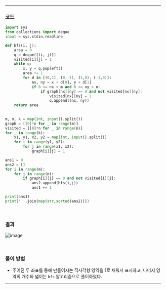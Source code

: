 ___
### 코드
```python
import sys
from collections import deque
input = sys.stdin.readline

def bfs(i, j):
    area = 0
    q = deque([(i, j)])
    visited[i][j] = 1
    while q:
        x, y = q.popleft()
        area += 1
        for d in [(0,1), (0,-1), (1,0), (-1,0)]:
            nx, ny = x + d[0], y + d[1]
            if 0 <= nx < m and 0 <= ny < n:
                if graph[nx][ny] == 0 and not visited[nx][ny]:
                    visited[nx][ny] = 1
                    q.append((nx, ny))
    return area
    
    
m, n, k = map(int, input().split())
graph = [[0]*n for _ in range(m)]
visited = [[0]*n for _ in range(m)]
for _ in range(k):
    x1, y1, x2, y2 = map(int, input().split())
    for i in range(y1, y2):
        for j in range(x1, x2):
            graph[i][j] = 1

ans1 = 0
ans2 = []
for i in range(m):
    for j in range(n):
        if graph[i][j] == 0 and not visited[i][j]:
            ans2.append(bfs(i,j))
            ans1 += 1

print(ans1)
print(' '.join(map(str,sorted(ans2))))
```
<br>

### 결과
![image](https://user-images.githubusercontent.com/50696567/213097427-baca7d14-8943-447e-ad05-665d2a927d46.png)

<br>

### 풀이 방법
- 주어진 두 좌표를 통해 만들어지는 직사각형 영역을 1로 채워서 표시하고, 나머지 영역의 개수와 넓이는 `bfs` 알고리즘으로 풀이하였다.
___

